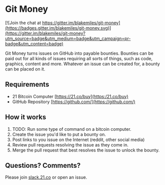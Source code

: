 # Git Money

[![Join the chat at https://gitter.im/blakemiles/git-money](https://badges.gitter.im/blakemiles/git-money.svg)](https://gitter.im/blakemiles/git-money?utm_source=badge&utm_medium=badge&utm_campaign=pr-badge&utm_content=badge)

Git Money turns issues on GitHub into payable bounties. Bounties can be paid
out for all kinds of issues requiring all sorts of things, such as code,
graphics, content and more. Whatever an issue can be created for, a bounty can
be placed on it.

## Requirements
- 21 Bitcoin Computer [https://21.co/buy](https:/21.co/buy)
- GitHub Repository [https://github.com/](https://github.com/)

## How it works
1. TODO: Run some type of command on a bitcoin computer.
2. Create the issue you'd like to put a bounty on.
3. Post links to you  issue on the Internet (reddit, other social media)
4. Review pull requests resolving the issue as they come in.
5. Merge the pull request that best resolves the issue to unlock the bounty.

## Questions? Comments?

Please join [slack.21.co](https://slack.21.co/) or open an issue.
